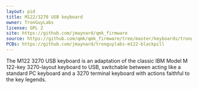 ```yaml
---
layout: pid
title: M122/3270 USB keyboard
owner: TronGuyLabs
license: GPL 2
site: https://github.com/jmaynard/qmk_firmware
source: https://github.com/qmk/qmk_firmware/tree/master/keyboards/tronguylabs/m122_3270
PCBs: https://github.com/jmaynard/tronguylabs-m122-blackpill
---
```

The M122 3270 USB keyboard is an adaptation of the classic IBM Model M
122-key 3270-layout keyboard to USB, switchable between acting like a
standard PC keyboard and a 3270 terminal keyboard with actions faithful
to the key legends.
